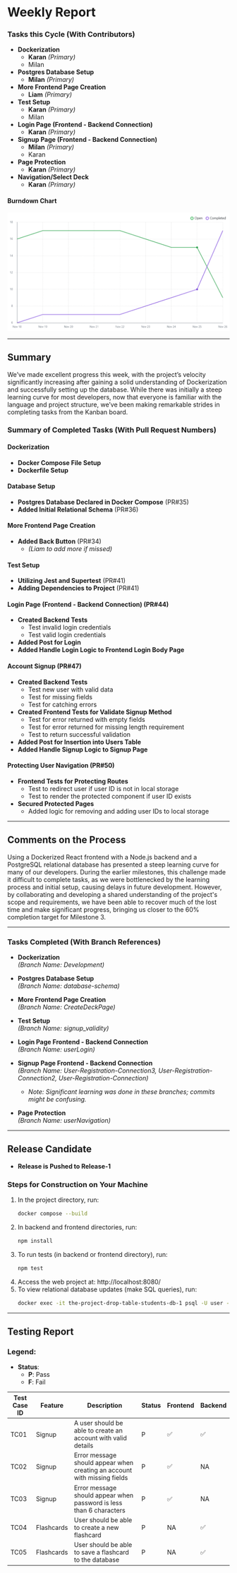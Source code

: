 # Weekly Report

### Tasks this Cycle (With Contributors)
- **Dockerization**
  - **Karan** *(Primary)*
  - Milan
- **Postgres Database Setup**
  - **Milan** *(Primary)*
- **More Frontend Page Creation**
  - **Liam** *(Primary)*
- **Test Setup**
  - **Karan** *(Primary)*
  - Milan
- **Login Page (Frontend - Backend Connection)**
  - **Karan** *(Primary)*
- **Signup Page (Frontend - Backend Connection)**
  - **Milan** *(Primary)*
  - Karan
- **Page Protection**
  - **Karan** *(Primary)*
- **Navigation/Select Deck**
   - **Karan** *(Primary)*
  

#### Burndown Chart
![Burndown Chart](burndown-M5.png)

---

## Summary
We’ve made excellent progress this week, with the project’s velocity significantly increasing after gaining a solid understanding of Dockerization and successfully setting up the database. While there was initially a steep learning curve for most developers, now that everyone is familiar with the language and project structure, we’ve been making remarkable strides in completing tasks from the Kanban board.


### Summary of Completed Tasks (With Pull Request Numbers)
#### Dockerization
- **Docker Compose File Setup**
- **Dockerfile Setup**

#### Database Setup
- **Postgres Database Declared in Docker Compose** (PR#35)
- **Added Initial Relational Schema** (PR#36)

#### More Frontend Page Creation
- **Added Back Button** (PR#34)
  - *(Liam to add more if missed)*

#### Test Setup
- **Utilizing Jest and Supertest** (PR#41)
- **Adding Dependencies to Project** (PR#41)

#### Login Page (Frontend - Backend Connection) (PR#44)
- **Created Backend Tests**
  - Test invalid login credentials
  - Test valid login credentials
- **Added Post for Login**
- **Added Handle Login Logic to Frontend Login Body Page**

#### Account Signup (PR#47)
- **Created Backend Tests**
  - Test new user with valid data
  - Test for missing fields
  - Test for catching errors
- **Created Frontend Tests for Validate Signup Method**
  - Test for error returned with empty fields
  - Test for error returned for missing length requirement
  - Test to return successful validation
- **Added Post for Insertion into Users Table**
- **Added Handle Signup Logic to Signup Page**

#### Protecting User Navigation (PR#50)
- **Frontend Tests for Protecting Routes**
  - Test to redirect user if user ID is not in local storage
  - Test to render the protected component if user ID exists
- **Secured Protected Pages**
  - Added logic for removing and adding user IDs to local storage

---

## Comments on the Process
Using a Dockerized React frontend with a Node.js backend and a PostgreSQL relational database has presented a steep learning curve for many of our developers. During the earlier milestones, this challenge made it difficult to complete tasks, as we were bottlenecked by the learning process and initial setup, causing delays in future development. However, by collaborating and developing a shared understanding of the project's scope and requirements, we have been able to recover much of the lost time and make significant progress, bringing us closer to the 60% completion target for Milestone 3.

---

### Tasks Completed (With Branch References)
- **Dockerization**  
  *(Branch Name: Development)*

- **Postgres Database Setup**  
  *(Branch Name: database-schema)*

- **More Frontend Page Creation**  
  *(Branch Name: CreateDeckPage)*

- **Test Setup**  
  *(Branch Name: signup_validity)*

- **Login Page Frontend - Backend Connection**  
  *(Branch Name: userLogin)*

- **Signup Page Frontend - Backend Connection**  
  *(Branch Name: User-Registration-Connection3, User-Registration-Connection2, User-Registration-Connection)*  
  - *Note: Significant learning was done in these branches; commits might be confusing.*

- **Page Protection**  
  *(Branch Name: userNavigation)*

---

## Release Candidate
- **Release is Pushed to Release-1**

### Steps for Construction on Your Machine
1. In the project directory, run:  
   ```bash
   docker compose --build
   ```
2. In backend and frontend directories, run:
   ```bash
   npm install
   ```
3. To run tests (in backend or frontend directory), run:
    ```bash
    npm test
    ```
4. Access the web project at: http://localhost:8080/
5. To view relational database updates (make SQL queries), run:
    ```bash
    docker exec -it the-project-drop-table-students-db-1 psql -U user -d mydb
    ```
---
## Testing Report
### Legend:
- **Status**:  
  - **P**: Pass  
  - **F**: Fail  

| Test Case ID | Feature       | Description                                                    | Status | Frontend | Backend |
|--------------|---------------|----------------------------------------------------------------|--------|----------|---------|
| TC01         | Signup        | A user should be able to create an account with valid details  | P      | ✅       | ✅      |
| TC02         | Signup        | Error message should appear when creating an account with missing fields | P      | ✅       |   NA    |
| TC03         | Signup        | Error message should appear when password is less than 6 characters | P      | ✅       |    NA   |
| TC04         | Flashcards    | User should be able to create a new flashcard                  | P      |  NA      | ✅      |
| TC05         | Flashcards    | User should be able to save a flashcard to the database        | P      |  NA      | ✅      |
